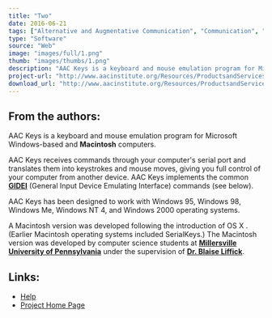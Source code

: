 ```yaml
---
title: "Two"
date: 2016-06-21
tags: ["Alternative and Augmentative Communication", "Communication", "Using the Mouse"]
type: "Software"
source: "Web"
image: "images/full/1.png"
thumb: "images/thumbs/1.png"
description: "AAC Keys is a keyboard and mouse emulation program for Microsoft Windows-based and Macintosh computers. AAC Keys receives commands through your computer's serial port and translates them into keystrokes and mouse movements, giving you full control of your computer from another device such as an AAC system. (If your computer has only USB ports, an inexpensive adapter is available.)"
project-url: "http://www.aacinstitute.org/Resources/ProductsandServices/AACKeys/AACKeys.html"
download_url: "http://www.aacinstitute.org/Resources/ProductsandServices/AACKeys/AACKeys.html"
---
```


## From the authors:

AAC Keys is a keyboard and mouse emulation program for Microsoft Windows-based and **Macintosh** computers.

AAC Keys receives commands through your computer's serial port and translates them into keystrokes and mouse moves, giving you full control of your computer from another device. AAC Keys implements the common <a href="">**GIDEI**</a> (General Input Device Emulating Interface) commands (see below).

AAC Keys has been designed to work with Windows 95, Windows 98, Windows Me, Windows NT 4, and Windows 2000 operating systems.

A Macintosh version was developed following the introduction of OS X . (Earlier Macintosh operating systems included SerialKeys.) The Macintosh version was developed by computer science students at **<a href="">Millersville University of Pennsylvania</a>** under the supervision of <a href="">**Dr. Blaise Liffick**</a>.

## Links:
- <a href="http://www.aacinstitute.org/Resources/ProductsandServices/AACKeys/AACKeysHelp.html">Help</a>
- <a href="">Project Home Page</a>
